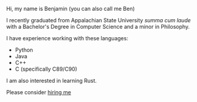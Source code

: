 Hi, my name is Benjamin (you can also call me Ben)

I recently graduated from Appalachian State University _summa cum laude_ with a Bachelor's Degree in Computer Science and a minor in Philosophy.

I have experience working with these languages:

- Python
- Java
- C++
- C (specifically C89/C90)

I am also interested in learning Rust.

Please consider [hiring me](https://www.linkedin.com/in/benjamin-hottell-728ab2253/)
